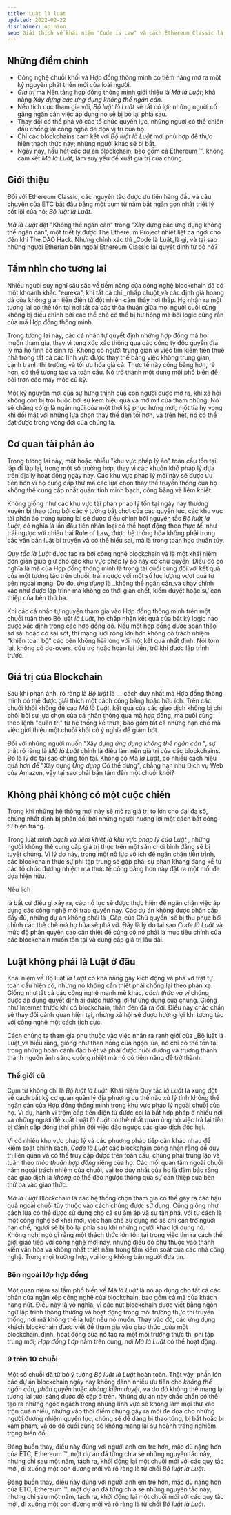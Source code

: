 ```yaml
---
title: Luật là luật
updated: 2022-02-22
disclaimer: opinion
seo: Giải thích về khái niệm "Code is Law" và cách Ethereum Classic là một trong số ít các dự án blockchain cho phép mở ra tương lai tươi sáng này.
---
```


## Những điểm chính

- Công nghệ chuỗi khối và Hợp đồng thông minh có tiềm năng mở ra một kỷ nguyên phát triển mới của loài người.
- _Giá trị_ mà Nền tảng hợp đồng thông minh giới thiệu là _Mã là Luật_; khả năng _Xây dựng các ứng dụng không thể ngăn cản_.
- Nếu tích cực tham gia với, _Bộ luật là Luật_ sẽ rất có lợi; những người cố gắng ngăn cản việc áp dụng nó sẽ bị bỏ lại phía sau.
- Thay đổi có thể phá vỡ các tổ chức quyền lực, những người có thể chiến đấu chống lại công nghệ đe dọa vị trí của họ.
- Chỉ các blockchains cam kết với _Bộ luật là Luật_ mới phù hợp để thực hiện thách thức này; những người khác sẽ bị bắt.
- Ngày nay, hầu hết các dự án blockchain, bao gồm cả Ethereum ™, không cam kết _Mã là Luật_, làm suy yếu đề xuất giá trị của chúng.

## Giới thiệu

Đối với Ethereum Classic, các nguyên tắc được ưu tiên hàng đầu và câu chuyện của ETC bắt đầu bằng một cụm từ nắm bắt ngắn gọn nhất triết lý cốt lõi của nó; _Bộ luật là Luật_.

_Mã là Luật_ đặt "Không thể ngăn cản" trong "Xây dựng các ứng dụng không thể ngăn cản", một triết lý được The Ethereum Project nhiệt liệt ca ngợi cho đến khi The DAO Hack. Nhưng chính xác thì _Code là Luật_là gì, và tại sao những người Etherian bên ngoài Ethereum Classic lại quyết định từ bỏ nó?

## Tầm nhìn cho tương lai

Nhiều người suy nghĩ sâu sắc về tiềm năng của công nghệ blockchain đã có một khoảnh khắc "eureka", khi tất cả chỉ _nhấp chuột_và các định giá hoang dã của không gian tiền điện tử đột nhiên cảm thấy hơi thấp. Họ nhận ra một tương lai có thể tồn tại nơi tất cả các thỏa thuận giữa mọi người cuối cùng không bị điều chỉnh bởi các thể chế có thể bị hư hỏng mà bởi logic cứng rắn của mã Hợp đồng thông minh.

Trong tương lai này, các cá nhân tự quyết định những hợp đồng mà họ muốn tham gia, thay vì tung xúc xắc thông qua các công ty độc quyền địa lý mà họ tình cờ sinh ra. Không có người trung gian vì việc tìm kiếm tiền thuê nhà trong tất cả các lĩnh vực được thay thế bằng việc không trung gian, cạnh tranh thị trường và tối ưu hóa giá cả. Thực tế này công bằng hơn, rẻ hơn, có thể tương tác và toàn cầu. Nó trở thành một dung môi phổ biến để bôi trơn các máy móc cũ kỹ.

Một kỷ nguyên mới của sự hưng thịnh của con người được mở ra, khi xã hội không còn bị trói buộc bởi sự kém hiệu quả và mờ mịt của tham nhũng. Nó sẽ chẳng có gì là ngắn ngủi của một thời kỳ phục hưng mới, một tia hy vọng khi đối mặt với những lựa chọn thay thế đen tối hơn, và trên hết, nó có thể đạt được trong vòng đời của chúng ta.

## Cơ quan tài phán ảo

Trong tương lai này, một hoặc nhiều "khu vực pháp lý ảo" toàn cầu tồn tại, lặp đi lặp lại, trong một số trường hợp, thay vì các khuôn khổ pháp lý dựa trên địa lý hoạt động ngày nay. Các khu vực pháp lý mới này sẽ được ưu tiên hơn vì họ cung cấp thứ mà các lựa chọn thay thế truyền thống của họ không thể cung cấp nhất quán: tính minh bạch, công bằng và liêm khiết.

Không giống như các khu vực tài phán pháp lý tồn tại ngày nay thường xuyên bị thao túng bởi các ý tưởng bất chợt của các quyền lực, các khu vực tài phán ảo trong tương lai sẽ được điều chỉnh bởi nguyên tắc _Bộ luật là Luật_, có nghĩa là lần đầu tiên nhân loại có thể hoạt động theo _thực tế_, như trái ngược với chiêu bài Rule of Law, được hệ thống hóa không phải trong các văn bản luật bí truyền và có thể hiểu sai, mà là trong toán học thuần túy.

_Quy tắc là Luật_ được tạo ra bởi công nghệ blockchain và là một khái niệm đơn giản giúp giữ cho các khu vực pháp lý ảo này có chủ quyền. Điều đó có nghĩa là mã của Hợp đồng thông minh là trọng tài cuối cùng đối với kết quả của một tương tác trên chuỗi, trái ngược với một số lực lượng vượt quá từ bên ngoài mạng. Do đó, _ứng dụng_ là _không thể ngăn cản_và chạy chính xác như được lập trình mà không có thời gian chết, kiểm duyệt hoặc sự can thiệp của bên thứ ba.

Khi các cá nhân tự nguyện tham gia vào Hợp đồng thông minh trên một chuỗi tuân theo Bộ luật _là Luật_, họ chấp nhận kết quả của bất kỳ logic nào được xác định trong các hợp đồng đó. Nếu một hợp đồng được soạn thảo sơ sài hoặc có sai sót, thì mạng lưới rộng lớn hơn không có trách nhiệm "khiến toàn bộ" các bên không hài lòng với một kết quả nhất định. Nói tóm lại, không có do-overs, cứu trợ hoặc hoàn lại tiền, trừ khi được lập trình trước.

## Giá trị của Blockchain

Sau khi phản ánh, rõ ràng là _Bộ luật_ là __ cách duy nhất mà Hợp đồng thông minh có thể được giải thích một cách công bằng hoặc hữu ích. Trên các chuỗi khối không đề cao _Mã là Luật_, kết quả của các giao dịch không bị chi phối bởi sự lựa chọn của cá nhân thông qua mã hợp đồng, mà cuối cùng theo lệnh "quản trị" từ hệ thống kế thừa, bao gồm tất cả những hạn chế mà việc giới thiệu một chuỗi khối có ý nghĩa để giảm bớt.

Đối với những người muốn "Xây dựng _ứng dụng không thể ngăn cản_ ", sự thật rõ ràng là _Mã là Luật_ chính là điều làm nên giá trị của các blockchains. Đó là lý do tại sao chúng tồn tại. Không có Mã _là Luật_, có nhiều cách hiệu quả hơn để "Xây dựng _Ứng dụng_ Có thể dừng", chẳng hạn như Dịch vụ Web của Amazon, vậy tại sao phải bận tâm đến một chuỗi khối?

## Không phải không có một cuộc chiến

Trong khi những hệ thống mới này sẽ mở ra giá trị to lớn cho đại đa số, chúng nhất định bị phản đối bởi những người hưởng lợi một cách bất công từ hiện trạng.

Trong luật _minh bạch và liêm khiết là khu vực pháp lý của Luật_ , những người không thể cung cấp giá trị thực trên một sân chơi bình đẳng sẽ bị tuyệt chủng. Vì lý do này, trong một nỗ lực vô ích để ngăn chặn tiến trình, các blockchain thực sự phi tập trung sẽ gặp phải sự phản kháng đáng kể từ các tổ chức đương nhiệm mà thực tế công bằng hơn này đặt ra một mối đe dọa hiện hữu.

Nếu lịch</a>

là bất cứ điều gì xảy ra, các nỗ lực sẽ được thực hiện để ngăn chặn việc áp dụng các công nghệ mới trao quyền này. Các dự án không được phân cấp đầy đủ, những dự án không phải là _Cấp_của Chủ quyền, sẽ bị thu phục bởi chính các thể chế mà họ hứa sẽ phá vỡ. Đây là lý do tại sao _Code là Luật_ và mức độ phân quyền cao cần thiết để củng cố nó phải là mục tiêu chính của các blockchain muốn tồn tại và cung cấp giá trị lâu dài.</p> 



## Luật không phải là Luật ở đâu

Khái niệm về Bộ luật _là Luật_ có khả năng gây kích động và phá vỡ trật tự toàn cầu hiện có, nhưng nó không cần thiết phải chống lại theo phản xạ. Giống như tất cả các công nghệ mạnh mẽ khác, _cách thức và vị_ chúng được áp dụng quyết định ai được hưởng lợi từ ứng dụng của chúng. Giống như Internet trước khi có blockchain, thần đèn đã ra đời. Điều này chắc chắn sẽ thay đổi cảnh quan hiện tại, nhưng xã hội sẽ được hưởng lợi khi tương tác với công nghệ một cách tích cực.

Cách chúng ta tham gia phụ thuộc vào việc nhận ra ranh giới của _Bộ luật là Luật_và hiểu rằng, giống như than hồng của ngọn lửa, nó chỉ có thể tồn tại trong những hoàn cảnh đặc biệt và phải được nuôi dưỡng và trưởng thành thành nguồn ánh sáng cuồng nhiệt mà nó có tiềm năng để trở thành.



### Thế giới cũ

Cụm từ không chỉ là _Bộ luật là Luật_. Khái niệm Quy tắc _là Luật_ là xung đột về cách bất kỳ cơ quan quản lý địa phương cụ thể nào xử lý tính không thể ngăn cản của Hợp đồng thông minh trong khu vực pháp lý ngoài chuỗi của họ. Ví dụ, hành vi trộm cắp tiền điện tử được coi là bất hợp pháp ở nhiều nơi và những người đề xuất Luật _là Luật_ có thể nhất quán ủng hộ việc trả lại tiền bị đánh cắp đồng thời phản đối việc đảo ngược các giao dịch độc hại. 

Vì có nhiều khu vực pháp lý và các phương pháp tiếp cận khác nhau để kiểm soát chính sách, *Code là Luật* các blockchain công nhận rằng để duy trì liên quan và có thể truy cập được trên toàn cầu, chúng phải trung lập và tuân theo *thỏa thuận hợp đồng* riêng của họ. Các mối quan tâm ngoài chuỗi nằm ngoài trách nhiệm của chuỗi, vai trò duy nhất của họ là đảm bảo rằng các giao dịch là _không_ có thể đảo ngược thông qua sự can thiệp của bên thứ ba vào giao thức.

_Mã là Luật_ Blockchain là các hệ thống chọn tham gia có thể gây ra các hậu quả ngoài chuỗi tùy thuộc vào cách chúng được sử dụng. Cũng giống như cách lửa có thể được sử dụng cho cả sự ấm áp và sự tàn phá, với tư cách là một công nghệ sơ khai mới, việc hạn chế sử dụng nó sẽ chỉ cản trở người hạn chế, người sẽ bị bỏ lại phía sau khi những người khác lợi dụng nó. Không nghi ngờ gì rằng một thách thức lớn tồn tại trong việc tìm ra cách thế giới giao tiếp với công nghệ mới này, nhưng điều đó phụ thuộc vào thành kiến văn hóa và không nhất thiết nằm trong tầm kiểm soát của các nhà công nghệ. Trong mọi trường hợp, vui lòng không bắn người đưa tin.



### Bên ngoài lớp hợp đồng

Một quan niệm sai lầm phổ biến về Mã _là Luật_ là nó áp dụng cho tất cả các phần của ngăn xếp công nghệ của blockchain, bao gồm cả mã của khách hàng nút. Điều này là vô nghĩa, vì các nút blockchain được viết bằng ngôn ngữ lập trình thông thường và hoạt động trong môi trường thực thi truyền thống, nơi mã không thể là luật nếu nó muốn. Thay vào đó, các ứng dụng khách blockchain được viết để tham gia vào giao thức _của một blockchain_định, hoạt động của nó tạo ra một môi trường thực thi phi tập trung mới; _Hợp đồng Lớp_ nằm trên cùng, nơi _Mã là Luật_ có thể hoạt động.



### 9 trên 10 chuỗi

Một số chuỗi đã từ bỏ ý tưởng _Bộ luật là Luật_ hoàn toàn. Thật vậy, phần lớn các dự án blockchain ngày nay không dành nhiều ưu tiên cho _không thể ngăn cản_, _phân quyền_ hoặc _kháng kiểm duyệt_, và do đó không thể mang lại tương lai tươi sáng được đề cập ở trên. Những dự án này chắc chắn có thể tạo ra những ngóc ngách trong những lĩnh vực sẽ không làm mọi thứ xáo trộn quá nhiều, nhưng vào thời điểm chúng gây ra mối đe dọa cho những người đương nhiệm quyền lực, chúng sẽ dễ dàng bị thao túng, bị bắt hoặc bị xâm phạm, và do đó cuối cùng sẽ không mang lại sự hoành tráng nghiêm trọng biến đổi.

Đáng buồn thay, điều này đúng với người anh em trẻ hơn, mặc dù nặng hơn của ETC, Ethereum ™, một dự án đã từng chia sẻ những nguyên tắc này, nhưng chỉ sau một năm, tách ra, khởi động lại một chuỗi mới với các quy tắc mới, đi xuống một con đường mới và rõ ràng là từ chối _Bộ luật là Luật_.

Đáng buồn thay, điều này đúng với người anh em trẻ hơn, mặc dù nặng hơn của ETC, Ethereum ™, một dự án đã từng chia sẻ những nguyên tắc này, nhưng chỉ sau một năm, tách ra, khởi động lại một chuỗi mới với các quy tắc mới, đi xuống một con đường mới và rõ ràng là từ chối _Bộ luật là Luật_.

